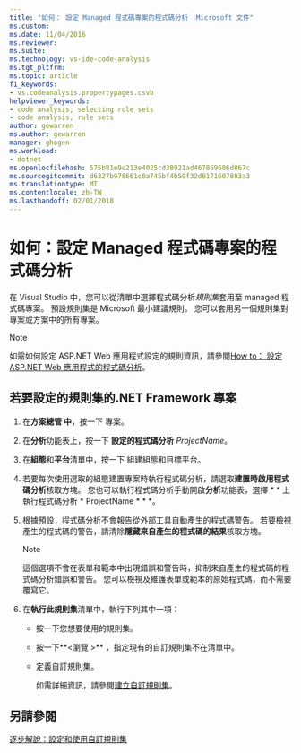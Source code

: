 ```yaml
---
title: "如何： 設定 Managed 程式碼專案的程式碼分析 |Microsoft 文件"
ms.custom: 
ms.date: 11/04/2016
ms.reviewer: 
ms.suite: 
ms.technology: vs-ide-code-analysis
ms.tgt_pltfrm: 
ms.topic: article
f1_keywords:
- vs.codeanalysis.propertypages.csvb
helpviewer_keywords:
- code analysis, selecting rule sets
- code analysis, rule sets
author: gewarren
ms.author: gewarren
manager: ghogen
ms.workload:
- dotnet
ms.openlocfilehash: 575b81e9c213e4025cd38921ad467869686d867c
ms.sourcegitcommit: d6327b978661c0a745bf4b59f32d8171607803a3
ms.translationtype: MT
ms.contentlocale: zh-TW
ms.lasthandoff: 02/01/2018
---
```

# <a name="how-to-configure-code-analysis-for-a-managed-code-project"></a>如何：設定 Managed 程式碼專案的程式碼分析

在 Visual Studio 中，您可以從清單中選擇程式碼分析*規則集*套用至 managed 程式碼專案。 預設規則集是 Microsoft 最小建議規則。 您可以套用另一個規則集對專案或方案中的所有專案。  
  
> [!NOTE]
> 如需如何設定 ASP.NET Web 應用程式設定的規則資訊，請參閱[How to： 設定 ASP.NET Web 應用程式的程式碼分析](../code-quality/how-to-configure-code-analysis-for-an-aspnet-web-application.md)。  
  
## <a name="to-configure-a-rule-set-for-a-net-framework-project"></a>若要設定的規則集的.NET Framework 專案  
  
1.  在**方案總管 中**，按一下 專案。  
  
2.  在**分析**功能表上，按一下 **設定的程式碼分析** *ProjectName*。  
  
3.  在**組態**和**平台**清單中，按一下 組建組態和目標平台。  
  
4.  若要每次使用選取的組態建置專案時執行程式碼分析，請選取**建置時啟用程式碼分析**核取方塊。 您也可以執行程式碼分析手動開啟**分析**功能表，選擇 * * 上執行程式碼分析 * ProjectName * * *。  
  
5.  根據預設，程式碼分析不會報告從外部工具自動產生的程式碼警告。 若要檢視產生的程式碼的警告，請清除**隱藏來自產生的程式碼的結果**核取方塊。  
  
    > [!NOTE]
    > 這個選項不會在表單和範本中出現錯誤和警告時，抑制來自產生的程式碼的程式碼分析錯誤和警告。 您可以檢視及維護表單或範本的原始程式碼，而不需要覆寫它。
  
6.  在**執行此規則集**清單中，執行下列其中一項：  
  
    -   按一下您想要使用的規則集。  
  
    -   按一下**\<瀏覽 >** ，指定現有的自訂規則集不在清單中。  
  
    -   定義自訂規則集。  
  
         如需詳細資訊，請參閱[建立自訂規則集](../code-quality/creating-custom-code-analysis-rule-sets.md)。  
  
## <a name="see-also"></a>另請參閱

[逐步解說：設定和使用自訂規則集](../code-quality/walkthrough-configuring-and-using-a-custom-rule-set.md)